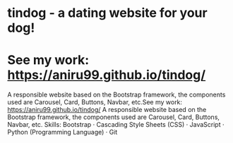 # tindog - a dating website for your dog!

# See my work: https://aniru99.github.io/tindog/

A responsible website based on the Bootstrap framework, the components used are Carousel, Card, Buttons, Navbar, etc.See my work: https://aniru99.github.io/tindog/ A responsible website based on the Bootstrap framework, the components used are Carousel, Card, Buttons, Navbar, etc.
Skills: Bootstrap · Cascading Style Sheets (CSS) · JavaScript · Python (Programming Language) · Git

